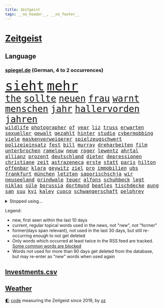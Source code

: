 ```yaml
---
title: Zeitgeist
tags: __no_header__, __no_footer__
---
```


# [Zeitgeist](https://oliz.io/zeitgeist/)

## Language

<h3><a href="https://www.spiegel.de" target="_blank">spiegel.de</a> (German, 4 to 2 occurrences)</h3>
<p style="font-family:monospace">
<span style="font-size:32pt"><a href="news_links.html#sieht" class="current">sieht</a></span>
<span style="font-size:32pt"><a href="news_links.html#mehr" class="current">mehr</a></span>
<br>
<span style="font-size:22pt"><a href="news_links.html#the" class="current">the</a></span>
<span style="font-size:22pt"><a href="news_links.html#sollte" class="current">sollte</a></span>
<span style="font-size:22pt"><a href="news_links.html#neuen" class="current">neuen</a></span>
<span style="font-size:22pt"><a href="news_links.html#frau" class="current">frau</a></span>
<span style="font-size:22pt"><a href="news_links.html#warnt" class="current">warnt</a></span>
<span style="font-size:22pt"><a href="news_links.html#menschen" class="current">menschen</a></span>
<span style="font-size:22pt"><a href="news_links.html#jahr" class="current">jahr</a></span>
<span style="font-size:22pt"><a href="news_links.html#hallervorden" class="new">hallervorden</a></span>
<span style="font-size:22pt"><a href="news_links.html#jahren" class="current">jahren</a></span>
<br>
<span style="font-size:12pt"><a href="news_links.html#wildlife" class="new">wildlife</a></span>
<span style="font-size:12pt"><a href="news_links.html#photographer" class="new">photographer</a></span>
<span style="font-size:12pt"><a href="news_links.html#of" class="current">of</a></span>
<span style="font-size:12pt"><a href="news_links.html#year" class="new">year</a></span>
<span style="font-size:12pt"><a href="news_links.html#liz" class="current">liz</a></span>
<span style="font-size:12pt"><a href="news_links.html#truss" class="current">truss</a></span>
<span style="font-size:12pt"><a href="news_links.html#erwarten" class="current">erwarten</a></span>
<span style="font-size:12pt"><a href="news_links.html#sexueller" class="current">sexueller</a></span>
<span style="font-size:12pt"><a href="news_links.html#gewalt" class="current">gewalt</a></span>
<span style="font-size:12pt"><a href="news_links.html#gezahlt" class="current">gezahlt</a></span>
<span style="font-size:12pt"><a href="news_links.html#hinter" class="current">hinter</a></span>
<span style="font-size:12pt"><a href="news_links.html#studie" class="current">studie</a></span>
<span style="font-size:12pt"><a href="news_links.html#cybermobbing" class="new">cybermobbing</a></span>
<span style="font-size:12pt"><a href="news_links.html#viele" class="current">viele</a></span>
<span style="font-size:12pt"><a href="news_links.html#maskenverweigerer" class="new">maskenverweigerer</a></span>
<span style="font-size:12pt"><a href="news_links.html#spielzeugschwert" class="new">spielzeugschwert</a></span>
<span style="font-size:12pt"><a href="news_links.html#polizeieinsatz" class="current">polizeieinsatz</a></span>
<span style="font-size:12pt"><a href="news_links.html#fest" class="current">fest</a></span>
<span style="font-size:12pt"><a href="news_links.html#bill" class="current">bill</a></span>
<span style="font-size:12pt"><a href="news_links.html#murray" class="current">murray</a></span>
<span style="font-size:12pt"><a href="news_links.html#dreharbeiten" class="current">dreharbeiten</a></span>
<span style="font-size:12pt"><a href="news_links.html#film" class="current">film</a></span>
<span style="font-size:12pt"><a href="news_links.html#unterbrochen" class="current">unterbrochen</a></span>
<span style="font-size:12pt"><a href="news_links.html#ramelow" class="current">ramelow</a></span>
<span style="font-size:12pt"><a href="news_links.html#neue" class="current">neue</a></span>
<span style="font-size:12pt"><a href="news_links.html#roger" class="current">roger</a></span>
<span style="font-size:12pt"><a href="news_links.html#lewentz" class="new">lewentz</a></span>
<span style="font-size:12pt"><a href="news_links.html#ahrtal" class="current">ahrtal</a></span>
<span style="font-size:12pt"><a href="news_links.html#allianz" class="current">allianz</a></span>
<span style="font-size:12pt"><a href="news_links.html#prozent" class="current">prozent</a></span>
<span style="font-size:12pt"><a href="news_links.html#deutschland" class="current">deutschland</a></span>
<span style="font-size:12pt"><a href="news_links.html#dieter" class="current">dieter</a></span>
<span style="font-size:12pt"><a href="news_links.html#depressionen" class="current">depressionen</a></span>
<span style="font-size:12pt"><a href="news_links.html#christiane" class="new">christiane</a></span>
<span style="font-size:12pt"><a href="news_links.html#zeit" class="current">zeit</a></span>
<span style="font-size:12pt"><a href="news_links.html#astrazeneca" class="new">astrazeneca</a></span>
<span style="font-size:12pt"><a href="news_links.html#erste" class="current">erste</a></span>
<span style="font-size:12pt"><a href="news_links.html#statt" class="current">statt</a></span>
<span style="font-size:12pt"><a href="news_links.html#paris" class="current">paris</a></span>
<span style="font-size:12pt"><a href="news_links.html#hilton" class="new">hilton</a></span>
<span style="font-size:12pt"><a href="news_links.html#offenbar" class="current">offenbar</a></span>
<span style="font-size:12pt"><a href="news_links.html#klara" class="current">klara</a></span>
<span style="font-size:12pt"><a href="news_links.html#geywitz" class="current">geywitz</a></span>
<span style="font-size:12pt"><a href="news_links.html#ziel" class="current">ziel</a></span>
<span style="font-size:12pt"><a href="news_links.html#pro" class="current">pro</a></span>
<span style="font-size:12pt"><a href="news_links.html#immobilien" class="current">immobilien</a></span>
<span style="font-size:12pt"><a href="news_links.html#ubs" class="new">ubs</a></span>
<span style="font-size:12pt"><a href="news_links.html#frankfurt" class="current">frankfurt</a></span>
<span style="font-size:12pt"><a href="news_links.html#münchen" class="current">münchen</a></span>
<span style="font-size:12pt"><a href="news_links.html#letzten" class="current">letzten</a></span>
<span style="font-size:12pt"><a href="news_links.html#saporischschja" class="current">saporischschja</a></span>
<span style="font-size:12pt"><a href="news_links.html#wir" class="current">wir</a></span>
<span style="font-size:12pt"><a href="news_links.html#neuseeland" class="current">neuseeland</a></span>
<span style="font-size:12pt"><a href="news_links.html#grindwale" class="current">grindwale</a></span>
<span style="font-size:12pt"><a href="news_links.html#teuer" class="current">teuer</a></span>
<span style="font-size:12pt"><a href="news_links.html#alfons" class="current">alfons</a></span>
<span style="font-size:12pt"><a href="news_links.html#schuhbeck" class="current">schuhbeck</a></span>
<span style="font-size:12pt"><a href="news_links.html#legt" class="current">legt</a></span>
<span style="font-size:12pt"><a href="news_links.html#niklas" class="current">niklas</a></span>
<span style="font-size:12pt"><a href="news_links.html#süle" class="new">süle</a></span>
<span style="font-size:12pt"><a href="news_links.html#borussia" class="current">borussia</a></span>
<span style="font-size:12pt"><a href="news_links.html#dortmund" class="current">dortmund</a></span>
<span style="font-size:12pt"><a href="news_links.html#beatles" class="current">beatles</a></span>
<span style="font-size:12pt"><a href="news_links.html#tischdecke" class="new">tischdecke</a></span>
<span style="font-size:12pt"><a href="news_links.html#aung" class="current">aung</a></span>
<span style="font-size:12pt"><a href="news_links.html#san" class="current">san</a></span>
<span style="font-size:12pt"><a href="news_links.html#suu" class="current">suu</a></span>
<span style="font-size:12pt"><a href="news_links.html#kyi" class="current">kyi</a></span>
<span style="font-size:12pt"><a href="news_links.html#kaley" class="new">kaley</a></span>
<span style="font-size:12pt"><a href="news_links.html#cuoco" class="new">cuoco</a></span>
<span style="font-size:12pt"><a href="news_links.html#schwangerschaft" class="current">schwangerschaft</a></span>
<span style="font-size:12pt"><a href="news_links.html#pelphrey" class="new">pelphrey</a></span>
</p>
<details>
<summary>Stopped using...</summary>
<p class="former" style="font-size:12pt">
magdeburg(721) wirkte(721) verzweifelt(720) alexej(719) ankunft(719) körper(719) lohnt(719) nawalny(719) sogenannte(719) stärken(719) unterschiede(719) untersuchungen(719) drosten(718) entdeckten(718) you(718) day(717) gegenseitig(717) klimawandels(717) krank(717) quarantäne(717) reduziert(717) stoppte(717) taten(717) fahrt(716) klagt(716) kontrollieren(716) positive(716) rainer(716) verfassungsschutz(716) bundespräsident(715) enttäuscht(715) johnson(715) landkreis(715) scheidet(715) schweigt(715) verbot(715) äußert(715) gelungen(714) israelischen(714) stoßen(714) treffer(714) unabhängige(714) verhängte(714) versehentlich(714) angesteckt(713) leer(713) manchen(713) musiker(713) schulze(713) übersicht(713) atmosphäre(712) bekämpfung(712) doku(712) entwurf(712) falls(712) geschichten(712) innenministerium(712) metropole(712) moderna(712) stolz(712) verriet(712) williams(712) woran(712) bisschen(711) britischer(711) dauerhaft(711) erbe(711) erstaunlich(711) historische(711) mali(711) taylor(711) unbekannten(711) zurzeit(711) ärgert(711) anbieten(710) attentat(710) bittere(710) erlitten(710) interne(710) lockdown(710) norbert(710) obama(710) schuldig(710) verraten(710) verwendet(710) veröffentlichte(710) wählen(710) zwang(710) 96(709) ausnahmen(709) entlässt(709) freilassung(709) gewerkschaft(709) michelle(709) teslachef(709) torhüter(709) unterricht(709) bestätigen(708) christopher(708) einführen(708) englische(708) folgte(708) mitglied(708) oberste(708) rekordmeister(708) umdenken(708) ärzten(708) elektroautos(707) endete(707) ermöglichen(707) kamera(707) minute(707) rollen(707) schüssen(707) teilnehmen(707) weltweite(707) volksrepublik(706) überprüft(706) italienischen(705) stammt(705) brite(704) demokratischen(704) psychische(704) 27(703) achten(703) geschossen(702) gestritten(702) juristisch(702) pünktlich(702) wies(702) antisemitismus(701) geflogen(701) hubertus(701) präsidentin(701) reagierten(701) republik(701) kabul(700) langfristig(700) tatverdächtigen(700) gesetze(699) nachgewiesen(699) triumph(699) verbände(699) attentäter(698) duisburg(698) hotels(698) solange(698) kate(697) 900(696) 1000(695) argentinien(695) außerhalb(695) mick(695) politikerin(694) handel(693) empfängt(692) erschießt(692) impfungen(692) sitzung(692) warm(692) entspannung(691) parallelen(691) zukünftig(690) münster(689) stress(688) damals(687) insassen(687) wirbel(687) kontakt(686) schlugen(686) legende(685) auseinandersetzung(684) klasse(684) zeigten(684) künstliche(683) papier(683) akten(682) kindheit(682) journalist(681) nieder(681) sportler(681) praxis(680) grünenchefin(679) telegram(679) verständnis(679) bundeswehrsoldaten(678) gastronomie(678) karten(678) olympia(677) gerieten(675) katharina(675) tuchel(672) hype(671) staatsoberhaupt(669) türen(669) prägte(667) verpasste(667) mittelpunkt(666) erhebliche(664) grüner(664) teuren(664) missbrauchs(662) entbrannt(660) startup(660) gewusst(659) farbe(656) csupolitiker(654) jessica(652) berühmtesten(646) schutzsuchende(645) nick(634) enthält(620) sondersitzung(600) notstand(572) untermauert(551) gebeten(539) unterschiedliche(534) angebote(533) enthalten(528) gewalttat(527) mitverantwortlich(526) gestanden(492) ungeimpfte(491) ticket(477) ausbildung(473) berge(470) ministerin(463) anführer(460) mythos(460) höherer(459) sammelt(459) eröffnung(457) unseres(456) kündigten(451) astronomen(450) schrumpft(450) urteilte(450) getrieben(447) erhebung(441) sätze(441) zwingen(439) vierjährige(438) verrückt(434) insbesondere(431) c(426) gremium(425) kyrgios(425) ermordung(424) inszenieren(423) dankte(421) erfolglos(421) halfen(416) fraktion(415) nicole(413) beliebte(411) expertin(409) konzerns(409) exil(399) parlaments(399) übertragen(399) 69(398) iphones(397) geleistet(393) inneren(393) längste(393) momente(385) kritischen(383) vertritt(378) 2025(376) boss(370) irritiert(369) wittert(369) söders(367) anheben(364) zürich(364) basketballstar(358) gefeuert(355) demo(353) kurzer(353) mehrfamilienhaus(352) unterhaus(350) wesen(350) kongo(348) rauswurf(347) erneuerbaren(345) erneutes(345) stern(344) zeitpunkt(343) coronaneuinfektionen(342) spezielle(341) mächtig(339) verständigt(338) lindern(336) geheimdienste(334) oppositionsführer(334) vereinbart(333) feiertag(332) volksverhetzung(331) abu(329) verläuft(326) zufällig(326) lockt(324) dritter(322) matteo(321) westlicher(321) solcher(313) bescheid(312) mehrmals(311) svenja(304) decken(303) minderjähriger(301) getreide(300) griffen(300) quält(300) formel1saison(299) khan(299) mache(299) stephen(299) einfacher(298) oskar(297) gelb(296) mitleid(294) vietnam(294) zufall(294) seltene(293) sportliche(293) mischt(292) schütze(290) aussetzen(287) keeper(286) zustimmung(286) 1995(283) texte(282) klappt(280) nordische(280) ruhrgebiet(279) bemerkenswerte(278) transport(277) kanzlers(276) landwirtschaftsminister(276) kraftwerk(275) bundestages(272) ricarda(271) 68(270) juan(270) drohte(269) getreten(268) vorzubereiten(268) kriterien(266) viren(265) passierte(264) berger(262) flugzeugen(262) schlüssel(261) widersprechen(260) dreyer(259) spektakel(259) erfand(258) frauenquote(258) schaulustige(258) erzbistum(257) lanka(255) lebenshaltungskosten(255) sri(255) überwachung(254) brot(252) etappe(252) verkaufte(252) bridge(251) hauptbahnhof(251) einfachen(250) expremier(247) trikot(247) sky(245) grandslamturnier(243) knappes(241) säugling(241) teilten(241) bürgerkrieg(240) bewahren(237) unabhängiger(237) 1972(236) anstrengungen(236) sofortige(236) fisch(235) geiselnahme(233) m(233) bestürzt(232) rüstungskonzern(232) ruhen(231) überraschungen(231) journalismus(230) horror(229) überzeugung(229) iga(228) prorussischen(228) świątek(228) fehlverhalten(227) wohlstand(226) andrij(225) hut(225) melnyk(225) positiven(224) young(223) sitz(222) klug(219) niederlegen(218) profite(218) soziologin(218) zensur(218) torwart(215) geplanter(212) kelly(211) rené(210) triumphiert(210) pornos(208) leuten(207) ukrainisches(207) barack(206) roller(206) container(205) kremlkritiker(205) bevorstehende(203) menschliches(202) hinterbliebenen(201) besetzte(199) brandenburger(199) jahreszeit(198) beschuldigten(197) siegesserie(197) models(196) stoff(195) zutiefst(195) regelmäßige(194) invasoren(193) profitierte(193) wesel(192) kleben(191) fighters(190) foo(190) mais(190) stromversorgung(189) wiedereinführung(188) prinzip(187) gewerkschafter(186) rahmen(186) herzen(185) austricksen(184) iwan(183) rabatt(183) tätigkeit(183) eigentor(182) ergab(180) moral(180) schweres(180) ignorieren(179) influencer(179) verfügt(179) unterhalten(178) drake(176) ferraripilot(176) gemeint(176) königsklasse(176) poleposition(176) beben(175) getreideexporte(175) infektionsschutzgesetzes(174) rhetorik(174) brandstiftung(173) leuchten(173) south(173) brille(172) europatour(172) günstigsten(170) energiekonzerne(169) gerichtssaal(169) mysteriöse(169) zurückgedrängt(168) neuerdings(167) sainz(167) aussieht(166) minen(166) notfallplans(166) einkaufszentrum(165) zuschüsse(165) diagnostiziert(164) arbeitslosigkeit(163) schlagabtausch(163) erläutert(162) galaxie(162) besseres(161) ertrinken(161) lernrückstände(161) minimal(161) missglückter(161) großmutter(160) schiedsgericht(160) 34jähriger(158) tatverdächtiger(157) windparks(157) gebietsgewinne(155) belegschaft(154) österreichischer(154) abgetrieben(153) wahrscheinlichkeit(153) rajapaksa(152) taugt(151) quellen(150) fahnder(149) franken(149) interessant(149) serena(149) ferien(148) veranstaltet(148) vorfälle(148) dahin(147) schau(147) stillgelegten(147) traditionen(147) formal(146) konsequenz(145) frontmann(143) blockierte(142) export(142) inspiration(140) maschinenraum(140) trennten(140) verfügbar(140) versöhnung(140) 23jährigen(139) nacheinander(139) bett(138) überwachungssoftware(138) megan(137) reichsbürger(137) südukraine(137) ärztinnen(137) 73jährige(136) involviert(136) kleinflugzeug(136) kleinflugzeugs(136) rage(136) militärverwaltung(135) vogel(135) 60000(133) heimrennen(133) trocken(133) verlaufen(133) zehnten(133) israelis(131) klimakatastrophe(131) vollem(131) begnadigung(130) hitzewelle(130) love(130) bedrohlich(129) niedergeschlagen(129) ran(129) 80000(128) ermöglicht(128) pässe(127) 1200(126) bosnien(126) enttäuschte(126) herrscher(126) jabeur(126) ons(126) zumutung(126) affenpocken(125) ibiza(125) irrweg(125) kritischem(125) privatleben(124) verhalf(124) detlef(123) thronfolger(123) batterie(122) dolly(122) kundschaft(122) legalisierung(122) verzweiflung(122) black(121) fire(121) heimspiel(121) ausgebildet(120) europapokal(120) löschflugzeuge(120) andy(119) erfolgsserie(119) hintertür(119) royale(119) babyfoto(118) nadelattacken(118) rechtspopulisten(118) akleh(117) plätze(117) rockband(117) entgleist(116) shireen(116) vollgas(116) kovač(115) niko(115) pakt(114) einzigen(113) gefahndet(113) heimliche(113) krimi(113) transfers(113) wettert(112) 21jährigen(111) eingedämmt(111) herzrasen(111) rtlshow(111) theresa(111) günstigen(110) 59(109) gravierend(109) pennsylvania(109) rückseite(109) saisonspiel(109) erkannt(108) sensiblen(108) tagessieg(108) drohendem(106) matchball(106) mihambo(106) 90000(105) qualifizierte(105) schicksale(105) wirtschaftskrieg(105) wal(104) fotografierten(103) adresse(102) hast(102) hubert(102) jährliche(102) vogue(102) beeindruckenden(101) identifizieren(101) witwe(101) hundertjährige(100) internationales(100) olympiaattentat(100) paolo(100) tagsüber(100) patricia(99) bewiesen(98) entgleisung(98) problemlos(98) torhüterin(98) transportieren(98) voraussichtlich(98) wissenschaftlerinnen(98) furore(97) verlängerte(97) vermeintliche(97) zusammenhängt(97) außenhandel(96) marseille(96) massenproteste(96) nehme(96) romanen(96) ziellinie(96) übergewinnsteuer(96) attraktiver(95) höherem(95) sbahn(95) abgelehnte(94) blues(94) dokumentation(94) kranken(94) hamm(93) jahresbericht(93) kommentieren(93) gebäuden(92) harvey(92) pilot(92) rentnerinnen(92) boulevard(91) festzunehmen(91) heim(91) impfstoffen(91) karen(91) nachlesen(91) zeitverschwendung(91) gesteuert(90) instrument(90) konservatives(90) putzen(90) betrunkenen(89) jubelte(89) mitgenommen(89) rechtspopulist(89) zuwanderung(89) gibraltar(88) kurzschlusshandlung(88) malerin(88) vertraulichen(88) erbes(87) geige(87) heide(87) klimaretter(87) lüneburger(87) netflixdoku(87) sara(87) tierarten(87) vorübergehende(87) zuschlägt(87) ankam(86) ansage(86) feldjäger(86) neuzugang(86) till(86) angefordert(85) bundessozialministerium(85) krach(85) plötzliche(85) soloalbum(85) verbale(85) bundeskartellamt(84) comics(84) emachtelfinale(84) krachte(84) regelungen(84) usstadt(84) bemerkenswerten(83) berechtigt(83) egot(83) kommentatoren(83) segelboot(83) tumulten(83) bird(82) exjustizminister(82) niedrigen(82) raub(82) sue(82) wissenschaft(82) überführung(82) ddrauswahl(81) einbringen(81) fahrschein(81) tägliche(81) würdigen(81) zusagen(81) beharrt(80) chatapp(80) regionale(80) strittigen(80) versorgen(80) deckte(79) dfbauswahl(79) ertrinkt(79) kohlemeiler(79) milliardengarantien(79) nevermind(79) vorschlägen(79) atomstrom(78) geisel(78) madame(78) mysteriöser(78) schnappen(78) erhöhungen(77) flecktarn(77) nachhaltige(77) umfang(77) vorbestrafte(77) bundestagsabgeordneter(76) einkommensschwache(76) kannst(76) strategien(76) subventionieren(76) unvermittelt(76) verschossener(76) videospielen(76) vize(76) 75jährige(75) alleinstehende(75) ana(75) bay(75) bebte(75) erdbeben(75) etappensieg(75) ludwigshafen(75) oberstes(75) reichstag(75) solches(75) tampa(75) wache(75) albtraum(74) documentaskandal(74) gaskraftwerke(74) kernenergie(74) ladenbesitzerin(74) teuersten(74) völker(74) banner(73) brillen(73) expremierministerin(73) flaschen(73) deutschisraelischen(72) duschen(72) kämpferisch(72) mies(72) mächtigste(72) bühl(71) hunsrück(71) jule(71) niemeier(71) reaktoren(71) secret(71) stören(71) trägerrakete(71) winterwm(71) armand(70) brotweizen(70) bundesbildungsministerin(70) elyas(70) gartenkolumne(70) gasfluss(70) m'barek(70) sogenannter(70) tierfutter(70) ungeklärten(70) abgeriegelte(69) ausschnitt(69) fazit(69) schlafzimmer(69) afghanin(68) deutschsprachigen(68) geheimnisse(68) nacktheit(68) rationiert(68) tennishoffnung(68) vermeintlich(68) yousuf(68) minutiös(67) mühelos(67) dazn(66) energiebranche(66) eukommissar(66) sauberes(66) vorkommt(66) anrufen(65) eisernen(65) gruß(65) jannik(65) sinner(65) staatsmänner(65) tennisspielerin(65) wagte(65) csd(64) duplantis(64) eisberg(64) epos(64) leidenschaftlich(64) malta(64) zurückdrängen(64) 2008(63) aljazeerajournalistin(63) coole(63) erfolgslauf(63) notfälle(63) aufrechtzuerhalten(62) freigang(62) häftling(62) kennengelernt(62) militärischem(62) primož(62) roglič(62) saisons(62) schaltete(62) schmyhal(62) denys(61) feuerten(61) gange(61) trauerfeierlichkeiten(61) attackierte(60) ausblick(60) einfuhren(60) spruch(60) symbolisch(60) dreh(59) friedliches(59) melnyks(59) schildkröte(59) vergebung(59) weitsprung(59) blackout(58) gesamtführung(58) gesundheitssystem(58) zähe(58) armas(57) entsprechenden(57) meeres(57) negative(57) ohnmacht(57) präsent(57) starregisseur(57) wdr(57) colombo(56) dankbar(56) gesinnung(56) gotabaya(56) jahn(56) pfosten(56) beistand(55) ferraripiloten(55) hollywoodkarriere(55) nordstreampipeline(55) religiöse(55) security(55) sehenswürdigkeiten(55) solar(55) zusammenfassung(55) abitur(54) bränden(54) nebenher(54) rumänische(54) stichelt(54) unbesiegbar(54) wartungsarbeiten(54) zwangen(54) lankas(53) mads(53) nebenwirkungen(53) pedersen(53) rückkehrer(53) schüller(53) technisch(53) verwalter(53) barriere(52) irrfahrt(52) kriegswirtschaft(52) milchstraße(52) schwanz(52) special(52) zuschlagen(52) bundesamts(51) fehlschuss(51) herabstufung(51) vetternwirtschaft(51) zehnmal(51) abgestürzte(50) ergeht(50) freundschaftsspiel(50) fußstapfen(50) förderbank(50) gesamtführenden(50) kenias(50) kinderlähmung(50) längeren(50) meilern(50) spektakulärer(50) vorlauf(50) badenbaden(49) dringender(49) gaskonzern(49) gemüter(49) leitzinsen(49) linda(49) modeikone(49) nation(49) rbbintendantin(49) schlesinger(49) synthetische(49) berufe(48) schmelzen(48) südspanien(48) untergrund(48) zack(48) garcia(47) geschwindigkeit(47) hasta(47) laden(47) notruf(47) pathos(47) strömung(47) vista(47) britischem(46) events(46) getreideabkommen(46) hoffnungsträger(46) just(46) katastrophenalarm(46) klimabilanz(46) leopard2panzer(46) brennstoff(45) doppelmord(45) gewächshäuser(45) schwärmen(45) solaranlagen(45) tipp(45) darauffolgenden(44) messungen(44) rekordfund(44) unaufhaltsam(44) weber(44) 2007(43) flow(43) gemächern(43) wütet(43) 1999(42) beleidigungen(42) betzenberg(42) hände(42) speerwurf(42) turm(42) tvrechte(42) unzumutbar(42) feigen(41) flüssen(41) torschützen(41) ungarischen(41) zugespitzt(41) blackouts(40) hessens(40) katastrophenschutz(40) ratlos(40) spitzen(40) springer(40) ureinwohner(40) erlässt(39) gegenschlag(39) kandidierte(39) präsidentenberater(39) unstrittig(39) hoffnungslos(38) ketten(38) krisenzeiten(38) lehrstellen(38) parteichefs(38) sicherer(38) supertalent(38) abzufedern(37) ayleen(37) dunkel(37) pornhub(37) gebühr(36) gesundheits(36) kernkraftwerk(36) zehnter(36) dokumenten(35) friedens(35) intensive(35) memphis(35) schrumpfte(35) internets(34) oleksij(34) reaktor(34) amazons(33) annkatrin(33) anschlusslösung(33) hatespeech(33) kiez(33) mitgerissen(33) sbahnhof(33) vorsaison(33) ablehnung(32) grunewald(32) montenegro(32) spielzeit(32) 05(31) eid(31) menschheit(31) mississippi(31) mutmaßlichem(31) pflegte(31) phasenweise(31) vollendet(31) angeprangert(30) ausgetauscht(30) betrugsprozess(30) eisbergs(30) misogynen(30) piastri(30) taxifahrer(30) 57jährige(29) atomdebatte(29) gebucht(29) palermo(29) reiseportal(29) verirrten(29) absolvierte(28) blickten(28) bunten(28) erfolgte(28) geborene(28) platzverweis(28) rot(28) samstagabend(28) zeichentrickfilm(28) club(27) gratismentalität(27) ignoranz(27) klaute(27) prinzen(27) roter(27) fbirazzia(26) ferngesteuerte(26) flop(26) maryam(26) nationalhymne(26) nullnummer(26) pfister(26) überlagert(26) astronomie(25) basketballerin(25) eon(25) gedenkveranstaltung(25) ideal(25) konflikten(25) nährt(25) sons(25) distanzieren(24) entmachtung(24) flores(24) klettert(24) strandete(24) sympathien(24) insolvent(23) massenhafte(23) rheins(23) backhaus(22) erkannte(22) extremismus(22) lawrence(22) malis(22) nahenden(22) reifen(22) romane(22) ruto(22) südinsel(22) weiterführenden(22) chemikalien(21) cristina(21) ersteigert(21) familienmitglied(21) groteskem(21) heimsieg(21) heiterkeit(21) heroin(21) kriegsstrategie(21) masern(21) montenegros(21) nackt(21) rowling(21) strenger(21) bundesligaabsteiger(20) erpressung(20) kappen(20) kommunikation(20) leichtathletikem(20) skizziert(20) teuerste(20) blüht(19) grünenspitze(19) übermalt(19) gegenmaßnahmen(18) provence(18) sichuan(18) spanienrundfahrt(18) verleger(18) american(17) god(17) zielflughafen(17) zugehen(17) abwasser(16) crystal(16) fauci(16) herzegowina(16) stemmt(16) unsolidarisch(16) verbrachte(16) wiese(16) winnetou(16) andalusien(15) aubameyang(15) bangkok(15) bemühen(15) endgültigen(15) liechtenstein(15) menschenhandels(15) pierreemerick(15) spiegelranking(15) wandelt(15) abnehmer(14) conference(14) einzelzelle(14) energiesparverordnung(14) evolution(14) notfallmaßnahmen(14) sozialem(14) ursachenforschung(14) football(13) havertz(13) italienischer(13) mordanschlag(13) querfront(13) sabotieren(13) vuelta(13) übergriff(13) chefredakteur(12) echt(12) ersparte(12) gebühren(12) herausgeber(12) kremlnahe(12) niedersächsisches(12) schwieriges(12) siedlungen(12) akwbetreiber(11) friedman(11) isolationshaft(11) königs(11) nachgebaut(11) omikronbooster(11) pascal(11)
</p>
</details>
<p>Legend:
<ul>
<li><span class="new">new</span>, first seen within the last 10 days</li>
<li><span class="current">current</span>, regular topical words used in the news, not "new", not "former"</li>
<li><span class="former">former(days span relevant)</span>, not used in the last 30 days, but still re-occurring enough to not get deleted</li>
<li>Only words which occurred at least twice in the RSS feed are tracked. <a href="language/filters.py">Some common words are blocked</a></li>
<li>Words not used for more than 90 days get deleted from the database, but may re-enter as "new" words when used again</li>
</ul>
</p>

## [Investments](investments.html)[.csv](investments.csv)

## [Weather](weather.html)

<footer>
<a href="javascript:toggleTheme()" class="nav">🌓</a>
<a href="https://github.com/ooz/zeitgeist">code</a> measuring the Zeitgeist since 2019, by <a href="https://oliz.io">oz</a>
</footer>
